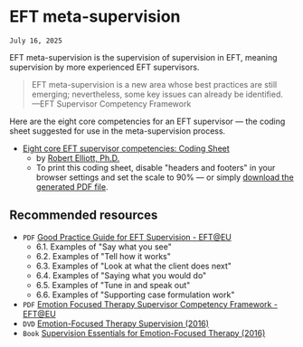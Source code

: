 # EFT meta-supervision
`July 16, 2025`

EFT meta-supervision is the supervision of supervision in EFT, meaning supervision by more experienced EFT supervisors.

> EFT meta-supervision is a new area whose best practices are still emerging; nevertheless, some key issues can already be identified.  
> —EFT Supervisor Competency Framework

Here are the eight core competencies for an EFT supervisor — the coding sheet suggested for use in the meta-supervision process.

- [Eight core EFT supervisor competencies: Coding Sheet](https://evenc.org/o/eft_meta_supervision.htm)
  - by [Robert Elliott, Ph.D.](https://iseft.org/boardmembers)
  - To print this coding sheet, disable "headers and footers" in your browser settings and set the scale to 90% — or simply [download the generated PDF file](/assets/files/eft_meta_supervision.pdf).

## Recommended resources
- `PDF` [Good Practice Guide for EFT Supervision - EFT@EU](https://emotionfocusedtherapy.eu/wp-content/uploads/2023/12/IO5-English-1.pdf)
  - 6.1. Examples of "Say what you see"
  - 6.2. Examples of "Tell how it works"
  - 6.3. Examples of "Look at what the client does next"
  - 6.4. Examples of "Saying what you would do"
  - 6.5. Examples of "Tune in and speak out"
  - 6.6. Examples of "Supporting case formulation work"
- `PDF` [Emotion Focused Therapy Supervisor Competency Framework - EFT@EU](https://emotionfocusedtherapy.eu/wp-content/uploads/2023/12/FC-EFT-Competency-v1.04.pdf)
- `DVD` [Emotion-Focused Therapy Supervision (2016)](https://apa.org/pubs/videos/4310952)
- `Book` [Supervision Essentials for Emotion-Focused Therapy (2016)](https://apa.org/pubs/books/4317429)
